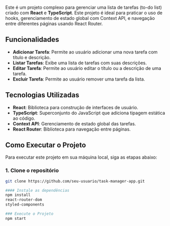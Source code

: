 Este é um projeto complexo para gerenciar uma lista de tarefas (to-do list) criado com **React** e **TypeScript**. Este projeto é ideal para praticar o uso de hooks, gerenciamento de estado global com Context API, e navegação entre diferentes páginas usando React Router.

## Funcionalidades

- **Adicionar Tarefa**: Permite ao usuário adicionar uma nova tarefa com título e descrição.
- **Listar Tarefas**: Exibe uma lista de tarefas com suas descrições.
- **Editar Tarefa**: Permite ao usuário editar o título ou a descrição de uma tarefa.
- **Excluir Tarefa**: Permite ao usuário remover uma tarefa da lista.

## Tecnologias Utilizadas

- **React**: Biblioteca para construção de interfaces de usuário.
- **TypeScript**: Superconjunto do JavaScript que adiciona tipagem estática ao código.
- **Context API**: Gerenciamento de estado global das tarefas.
- **React Router**: Biblioteca para navegação entre páginas.

## Como Executar o Projeto

Para executar este projeto em sua máquina local, siga as etapas abaixo:

### 1. Clone o repositório

```bash
git clone https://github.com/seu-usuario/task-manager-app.git

#### Instale as dependências
npm install
react-router-dom
styled-components

### Execute o Projeto
npm start
